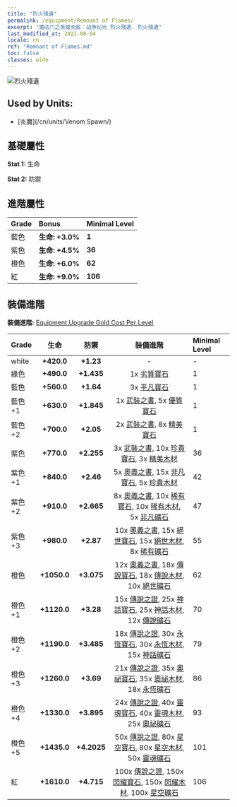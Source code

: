```yaml
---
title: "烈火殘遺"
permalink: /equipment/Remnant of Flames/
excerpt: "魔法门之英雄无敌：战争纪元 烈火殘遺. 烈火殘遺"
last_modified_at: 2021-08-04
locale: cn
ref: "Remnant of Flames.md"
toc: false
classes: wide
---
```


  ![烈火殘遺](/images/e/e_5094.png)

## Used by Units:

* [炎魔](/cn/units/Venom Spawn/) 


## 基礎屬性
 **Stat 1:** 生命

 **Stat 2:** 防禦

## 進階屬性

  |     Grade    |   Bonus | Minimal Level | 
  |:-------------|:--------|:--------------| 
  | 藍色 | **生命: +3.0%** | **1** | 
  | 紫色 | **生命: +4.5%** | **36** | 
  | 橙色 | **生命: +6.0%** | **62** | 
  | 紅 | **生命: +9.0%** | **106** | 


## 裝備進階
 **裝備進階:** [Equipment Upgrade Gold Cost Per Level](/equipment/EquipmentUpgradeCostPerLevel/) 

  |          Grade      | 生命 | 防禦 | 裝備進階 | Minimal Level |
  |:--------------------|:---------:|:---------:|:----------------:|:--------------|
  | white | **+420.0** | **+1.23** | - | - |
  | 綠色 | **+490.0** | **+1.435** | 1x [劣質寶石](/cn/Items/mat_4/) | 1 |
  | 藍色 | **+560.0** | **+1.64** | 3x [平凡寶石](/cn/Items/mat_10/) | 1 |
  | 藍色 +1 | **+630.0** | **+1.845** | 1x [武裝之書](/cn/Items/mat_18/), 5x [優質寶石](/cn/Items/mat_16/) | 1 |
  | 藍色 +2 | **+700.0** | **+2.05** | 2x [武裝之書](/cn/Items/mat_25/), 8x [精美寶石](/cn/Items/mat_23/) | 1 |
  | 紫色 | **+770.0** | **+2.255** | 3x [武裝之書](/cn/Items/mat_32/), 10x [珍貴寶石](/cn/Items/mat_30/), 3x [精美木材](/cn/Items/mat_20/) | 36 |
  | 紫色 +1 | **+840.0** | **+2.46** | 5x [奧義之書](/cn/Items/mat_39/), 15x [非凡寶石](/cn/Items/mat_37/), 5x [珍貴木材](/cn/Items/mat_27/) | 42 |
  | 紫色 +2 | **+910.0** | **+2.665** | 8x [奧義之書](/cn/Items/mat_46/), 10x [稀有寶石](/cn/Items/mat_44/), 10x [稀有木材](/cn/Items/mat_41/), 5x [非凡礦石](/cn/Items/mat_33/) | 47 |
  | 紫色 +3 | **+980.0** | **+2.87** | 10x [奧義之書](/cn/Items/mat_53/), 15x [絕世寶石](/cn/Items/mat_51/), 15x [絕世木材](/cn/Items/mat_48/), 8x [稀有礦石](/cn/Items/mat_40/) | 55 |
  | 橙色 | **+1050.0** | **+3.075** | 12x [奧義之書](/cn/Items/mat_60/), 18x [傳說寶石](/cn/Items/mat_58/), 18x [傳說木材](/cn/Items/mat_55/), 10x [絕世礦石](/cn/Items/mat_47/) | 62 |
  | 橙色 +1 | **+1120.0** | **+3.28** | 15x [傳說之證](/cn/Items/mat_67/), 25x [神話寶石](/cn/Items/mat_65/), 25x [神話木材](/cn/Items/mat_62/), 12x [傳說礦石](/cn/Items/mat_54/) | 70 |
  | 橙色 +2 | **+1190.0** | **+3.485** | 18x [傳說之證](/cn/Items/mat_74/), 30x [永恆寶石](/cn/Items/mat_72/), 30x [永恆木材](/cn/Items/mat_69/), 15x [神話礦石](/cn/Items/mat_61/) | 79 |
  | 橙色 +3 | **+1260.0** | **+3.69** | 21x [傳說之證](/cn/Items/mat_81/), 35x [奧祕寶石](/cn/Items/mat_79/), 35x [奧祕木材](/cn/Items/mat_76/), 18x [永恆礦石](/cn/Items/mat_68/) | 86 |
  | 橙色 +4 | **+1330.0** | **+3.895** | 24x [傳說之證](/cn/Items/mat_88/), 40x [靈魂寶石](/cn/Items/mat_86/), 40x [靈魂木材](/cn/Items/mat_83/), 25x [奧祕礦石](/cn/Items/mat_75/) | 93 |
  | 橙色 +5 | **+1435.0** | **+4.2025** | 50x [傳說之證](/cn/Items/mat_95/), 80x [星空寶石](/cn/Items/mat_93/), 80x [星空木材](/cn/Items/mat_90/), 50x [靈魂礦石](/cn/Items/mat_82/) | 101 |
  | 紅 | **+1610.0** | **+4.715** | 100x [傳說之證](/cn/Items/mat_102/), 150x [閃耀寶石](/cn/Items/mat_100/), 150x [閃耀木材](/cn/Items/mat_97/), 100x [星空礦石](/cn/Items/mat_89/) | 106 |

